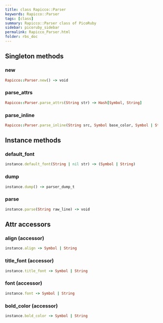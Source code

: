 ```yaml
---
title: class Rapicco::Parser
keywords: Rapicco::Parser
tags: [class]
summary: Rapicco::Parser class of PicoRuby
sidebar: picoruby_sidebar
permalink: Rapicco_Parser.html
folder: rbs_doc
---
```

## Singleton methods
### new

```ruby
Rapicco::Parser.new() -> void
```
### parse_attrs

```ruby
Rapicco::Parser.parse_attrs(String str) -> Hash[Symbol, String]
```
### parse_inline

```ruby
Rapicco::Parser.parse_inline(String src, Symbol base_color, Symbol | String bold_color) -> parser_dump_t
```
## Instance methods
### default_font

```ruby
instance.default_font(String | nil str) -> (Symbol | String)
```
### dump

```ruby
instance.dump() -> parser_dump_t
```
### parse

```ruby
instance.parse(String raw_line) -> void
```
## Attr accessors
### align (accessor)
```ruby
instance.align -> Symbol | String
```
### title_font (accessor)
```ruby
instance.title_font -> Symbol | String
```
### font (accessor)
```ruby
instance.font -> Symbol | String
```
### bold_color (accessor)
```ruby
instance.bold_color -> Symbol | String
```

